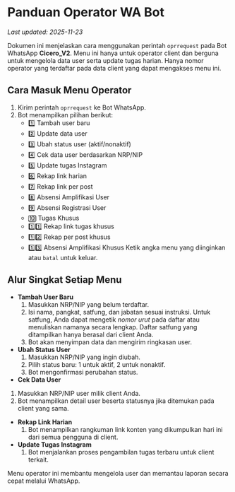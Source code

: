 # Panduan Operator WA Bot
*Last updated: 2025-11-23*

Dokumen ini menjelaskan cara menggunakan perintah `oprrequest` pada Bot WhatsApp **Cicero_V2**. Menu ini hanya untuk operator client dan berguna untuk mengelola data user serta update tugas harian. Hanya nomor operator yang terdaftar pada data client yang dapat mengakses menu ini.

## Cara Masuk Menu Operator
1. Kirim perintah `oprrequest` ke Bot WhatsApp.
2. Bot menampilkan pilihan berikut:
   - 1️⃣ Tambah user baru
   - 2️⃣ Update data user
   - 3️⃣ Ubah status user (aktif/nonaktif)
   - 4️⃣ Cek data user berdasarkan NRP/NIP
   - 5️⃣ Update tugas Instagram
   - 6️⃣ Rekap link harian
   - 7️⃣ Rekap link per post
   - 8️⃣ Absensi Amplifikasi User
   - 9️⃣ Absensi Registrasi User
   - 🔟 Tugas Khusus
   - 1️⃣1️⃣ Rekap link tugas khusus
   - 1️⃣2️⃣ Rekap per post khusus
   - 1️⃣3️⃣ Absensi Amplifikasi Khusus
   Ketik angka menu yang diinginkan atau `batal` untuk keluar.

## Alur Singkat Setiap Menu
- **Tambah User Baru**
  1. Masukkan NRP/NIP yang belum terdaftar.
  2. Isi nama, pangkat, satfung, dan jabatan sesuai instruksi. Untuk satfung,
     Anda dapat mengetik *nomor urut* pada daftar atau menuliskan namanya secara
     lengkap. Daftar satfung yang ditampilkan hanya berasal dari client Anda.
  3. Bot akan menyimpan data dan mengirim ringkasan user.
- **Ubah Status User**
  1. Masukkan NRP/NIP yang ingin diubah.
  2. Pilih status baru: 1 untuk aktif, 2 untuk nonaktif.
  3. Bot mengonfirmasi perubahan status.
 - **Cek Data User**
  1. Masukkan NRP/NIP user milik client Anda.
  2. Bot menampilkan detail user beserta statusnya jika ditemukan pada client yang sama.
- **Rekap Link Harian**
  1. Bot menampilkan rangkuman link konten yang dikumpulkan hari ini dari semua pengguna di client.
- **Update Tugas Instagram**
  1. Bot menjalankan proses pengambilan tugas terbaru untuk client terkait.

Menu operator ini membantu mengelola user dan memantau laporan secara cepat melalui WhatsApp.
